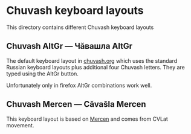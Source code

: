 Chuvash keyboard layouts
==========================

This directory contains different Chuvash keyboard layouts


Chuvash AltGr — Чăвашла AltGr
----------
The default keyboard layout in [chuvash.org](http://chuvash.org) which uses the standard Russian keyboard layouts plus additional four Chuvash letters. They are typed using the AltGr button. 

Unfortunately only in firefox AltGr combinations work well.  

Chuvash Mercen — Căvašla Mercen
----------
This keyboard layout is based on [Mercen](https://sites.google.com/site/mercen77/) and comes from CVLat movement. 
